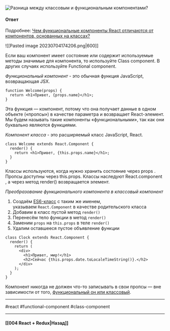 ![Разница между классовым и функциональным компонентами?](https://youtu.be/xZLxdts7ZW4?t=664)

#### Ответ

Подробнее: [Чем функциональные компоненты React отличаются от компонентов, основанных на классах?](https://habr.com/ru/company/ruvds/blog/444348/)

![[Pasted image 20230704174206.png|600]]

Если ваш компонент имеет состояние или содержит используемые методы значимые для компонента, то используйте Class component. В других случаях используйте Functional component.

*Функциональный компонент* - это обычная функция JavaScript, возвращающая JSX.

```
function Welcome(props) {
  return <h1>Привет, {props.name}</h1>;
}
```

Эта функция — компонент, потому что она получает данные в одном объекте («пропсы») в качестве параметра и возвращает React-элемент. Мы будем называть такие компоненты «функциональными», так как они буквально являются функциями.

*Компонент класса* - это расширяемый класс JavaScript, React.

~~~
class Welcome extends React.Component {
  render() {
    return <h1>Привет, {this.props.name}</h1>;
  }
}
~~~

Классы используются, когда нужно хранить состояние через props . Пропсы доступны через this.props.
Классы наследуют React.component , а через метод render() возвращается элемент.

*Преобразование функционального компонента в классовый компонент*
1.  Создаём [ES6-класс](https://developer.mozilla.org/ru/docs/Web/JavaScript/Reference/Classes) с таким же именем, указываем `React.Component` в качестве родительского класса
2.  Добавим в класс пустой метод `render()`
3.  Перенесём тело функции в метод `render()`
4.  Заменим `props` на `this.props` в теле `render()`
5.  Удалим оставшееся пустое объявление функции

```
class Clock extends React.Component {
  render() {
    return (
      <div>
        <h1>Привет, мир!</h1>
        <h2>Сейчас {this.props.date.toLocaleTimeString()}.</h2>
      </div>
    );
  }
}
```

Компонент никогда не должен что-то записывать в свои пропсы — вне зависимости от того, [функциональный он или классовый](https://ru.reactjs.org/docs/components-and-props.html#function-and-class-components).


____
#react #functional-component #class-component

____

#### [[004 React + Redux|Назад]]